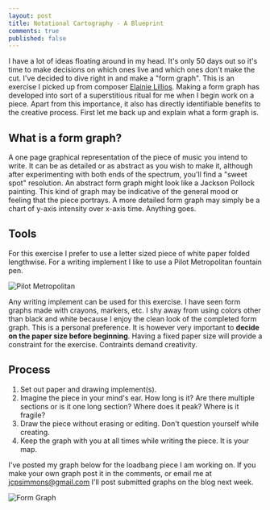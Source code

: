 ```yaml
---
layout: post
title: Notational Cartography - A Blueprint
comments: true
published: false
---
```



I have a lot of ideas floating around in my head. It's only 50 days out so it's time to make decisions on which ones live and which ones don't make the cut. I've decided to dive right in and make a "form graph". This is an exercise I picked up from composer [Elainie Lillios](http://elillios.com/). Making a form graph has developed into sort of a superstitious ritual for me when I begin work on a piece. Apart from this importance, it also has directly identifiable benefits to the creative process. First let me back up and explain what a form graph is.

## What is a form graph?

A one page graphical representation of the piece of music you intend to write. It can be as detailed or as abstract as you wish to make it, although after experimenting with both ends of the spectrum, you'll find a "sweet spot" resolution. An abstract form graph might look like a Jackson Pollock painting. This kind of graph may be indicative of the general mood or feeling that the piece portrays. A more detailed form graph may simply be a chart of y-axis intensity over x-axis time. Anything goes.

## Tools

For this exercise I prefer to use a letter sized piece of white paper folded lengthwise. For a writing implement I like to use a Pilot Metropolitan fountain pen.

![Pilot Metropolitan](https://simsi.es/blog/public/pilot-metropolitan.jpg)

Any writing implement can be used for this exercise. I have seen form graphs made with crayons, markers, etc. I shy away from using colors other than black and white because I enjoy the clean look of the completed form graph. This is a personal preference. It is however very important to **decide on the paper size before beginning**. Having a fixed paper size will provide a constraint for the exercise. Contraints demand creativity.

## Process

1. Set out paper and drawing implement(s).
2. Imagine the piece in your mind's ear. How long is it? Are there multiple sections or is it one long section? Where does it peak? Where is it fragile?
3. Draw the piece without erasing or editing. Don't question yourself while creating.
4. Keep the graph with you at all times while writing the piece. It is your map.

I've posted my graph below for the loadbang piece I am working on. If you make your own graph post it in the comments, or email me at [jcpsimmons@gmail.com](mailto:jcpsimmons@gmail.com) I'll post submitted graphs on the blog next week.





![Form Graph](https://simsi.es/blog/public/form-graph.jpg)
